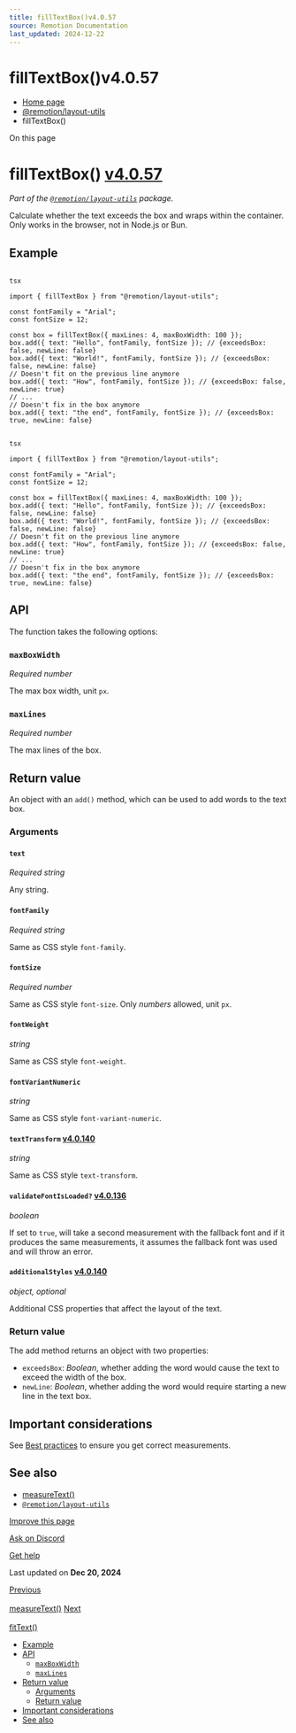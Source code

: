```yaml
---
title: fillTextBox()v4.0.57
source: Remotion Documentation
last_updated: 2024-12-22
---
```


# fillTextBox()v4.0.57

- [Home page](/)
- [@remotion/layout-utils](/docs/layout-utils/)
- fillTextBox()

On this page

# fillTextBox() [v4.0.57](https://github.com/remotion-dev/remotion/releases/v4.0.57)

_Part of the [`@remotion/layout-utils`](/docs/layout-utils) package._

Calculate whether the text exceeds the box and wraps within the container. Only works in the browser, not in Node.js or Bun.

## Example [​](\#example "Direct link to Example")

```

tsx

import { fillTextBox } from "@remotion/layout-utils";

const fontFamily = "Arial";
const fontSize = 12;

const box = fillTextBox({ maxLines: 4, maxBoxWidth: 100 });
box.add({ text: "Hello", fontFamily, fontSize }); // {exceedsBox: false, newLine: false}
box.add({ text: "World!", fontFamily, fontSize }); // {exceedsBox: false, newLine: false}
// Doesn't fit on the previous line anymore
box.add({ text: "How", fontFamily, fontSize }); // {exceedsBox: false, newLine: true}
// ...
// Doesn't fix in the box anymore
box.add({ text: "the end", fontFamily, fontSize }); // {exceedsBox: true, newLine: false}
```

```

tsx

import { fillTextBox } from "@remotion/layout-utils";

const fontFamily = "Arial";
const fontSize = 12;

const box = fillTextBox({ maxLines: 4, maxBoxWidth: 100 });
box.add({ text: "Hello", fontFamily, fontSize }); // {exceedsBox: false, newLine: false}
box.add({ text: "World!", fontFamily, fontSize }); // {exceedsBox: false, newLine: false}
// Doesn't fit on the previous line anymore
box.add({ text: "How", fontFamily, fontSize }); // {exceedsBox: false, newLine: true}
// ...
// Doesn't fix in the box anymore
box.add({ text: "the end", fontFamily, fontSize }); // {exceedsBox: true, newLine: false}
```

## API [​](\#api "Direct link to API")

The function takes the following options:

### `maxBoxWidth` [​](\#maxboxwidth "Direct link to maxboxwidth")

_Required_ _number_

The max box width, unit `px`.

### `maxLines` [​](\#maxlines "Direct link to maxlines")

_Required_ _number_

The max lines of the box.

## Return value [​](\#return-value "Direct link to Return value")

An object with an `add()` method, which can be used to add words to the text box.

### Arguments [​](\#arguments "Direct link to Arguments")

#### `text` [​](\#text "Direct link to text")

_Required_ _string_

Any string.

#### `fontFamily` [​](\#fontfamily "Direct link to fontfamily")

_Required_ _string_

Same as CSS style `font-family`.

#### `fontSize` [​](\#fontsize "Direct link to fontsize")

_Required_ _number_

Same as CSS style `font-size`. Only _numbers_ allowed, unit `px`.

#### `fontWeight` [​](\#fontweight "Direct link to fontweight")

_string_

Same as CSS style `font-weight`.

#### `fontVariantNumeric` [​](\#fontvariantnumeric "Direct link to fontvariantnumeric")

_string_

Same as CSS style `font-variant-numeric`.

#### `textTransform` [v4.0.140](https://github.com/remotion-dev/remotion/releases/v4.0.140) [​](\#texttransform "Direct link to texttransform")

_string_

Same as CSS style `text-transform`.

#### `validateFontIsLoaded?` [v4.0.136](https://github.com/remotion-dev/remotion/releases/v4.0.136) [​](\#validatefontisloaded "Direct link to validatefontisloaded")

_boolean_

If set to `true`, will take a second measurement with the fallback font and if it produces the same measurements, it assumes the fallback font was used and will throw an error.

#### `additionalStyles` [v4.0.140](https://github.com/remotion-dev/remotion/releases/v4.0.140) [​](\#additionalstyles "Direct link to additionalstyles")

_object, optional_

Additional CSS properties that affect the layout of the text.

### Return value [​](\#return-value-1 "Direct link to Return value")

The add method returns an object with two properties:

- `exceedsBox`:
_Boolean_, whether adding the word would cause the text to exceed the width of the box.
- `newLine`:
_Boolean_, whether adding the word would require starting a new line in the text box.

## Important considerations [​](\#important-considerations "Direct link to Important considerations")

See [Best practices](/docs/layout-utils/best-practices) to ensure you get correct measurements.

## See also [​](\#see-also "Direct link to See also")

- [measureText()](/docs/layout-utils/measure-text)
- [`@remotion/layout-utils`](/docs/layout-utils)

[Improve this page](https://github.com/remotion-dev/remotion/edit/main/packages/docs/docs/layout-utils/fill-text-box.mdx)

[Ask on Discord](https://remotion.dev/discord)

[Get help](/docs/get-help)

Last updated on **Dec 20, 2024**

[Previous\
\
measureText()](/docs/layout-utils/measure-text) [Next\
\
fitText()](/docs/layout-utils/fit-text)

- [Example](#example)
- [API](#api)
  - [`maxBoxWidth`](#maxboxwidth)
  - [`maxLines`](#maxlines)
- [Return value](#return-value)
  - [Arguments](#arguments)
  - [Return value](#return-value-1)
- [Important considerations](#important-considerations)
- [See also](#see-also)
